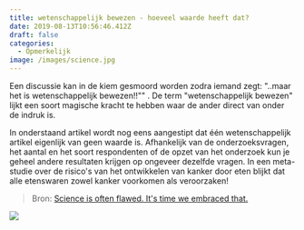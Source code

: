```yaml
---
title: wetenschappelijk bewezen - hoeveel waarde heeft dat?
date: 2019-08-13T10:56:46.412Z
draft: false
categories:
  - Opmerkelijk
image: /images/science.jpg
---
```

Een discussie kan in de kiem gesmoord worden zodra iemand zegt: "..maar het is wetenschappelijk bewezen!!"" . De term "wetenschappelijk bewezen" lijkt een soort magische kracht te hebben waar de ander direct van onder de indruk is. 

In onderstaand artikel wordt nog eens aangestipt dat één wetenschappelijk artikel eigenlijk van geen waarde is. Afhankelijk van de onderzoeksvragen, het aantal en het soort respondenten of de opzet van het onderzoek kun je geheel andere resultaten krijgen op ongeveer dezelfde vragen. In een meta-studie over de risico's van het ontwikkelen van kanker door eten blijkt dat alle etenswaren zowel kanker voorkomen als veroorzaken!

> Bron: [Science is often flawed. It's time we embraced that.](https://www.vox.com/2015/5/13/8591837/how-science-is-broken)

![](/images/medical_studies-05.0.webp)

